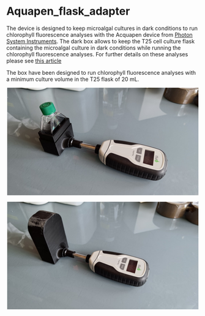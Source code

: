 # Aquapen_flask_adapter
The device is designed to keep microalgal cultures in dark conditions to run chlorophyll fluorescence analyses with the Acquapen device from [Photon System Instruments](https://handheld.psi.cz/products/aquapen-c-and-aquapen-p/). The dark box allows to keep the T25 cell culture flask containing the microalgal culture in dark conditions while running the chlorophyll fluorescence analyses. For further details on these analyses please see [this article](https://doi.org/10.1093/jxb/ert208)

The box have been designed to run chlorophyll fluorescence analyses with a minimum culture volume in the T25 flask of 20 mL.

<p align="center">
  <img src="figures/Aquapen_flask_open.jpg" width="500px" />
</div>
<p align="center">
  <img src="figures/Aquapen_flask_closed.jpg" width="500px" />
</div>

